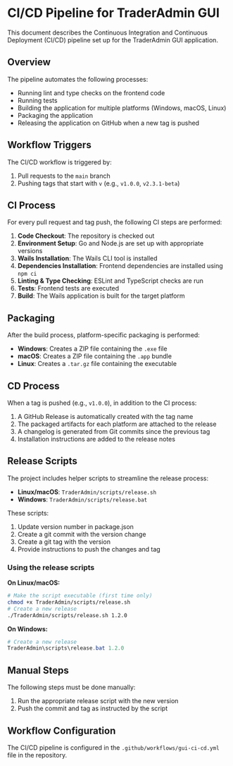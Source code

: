 # CI/CD Pipeline for TraderAdmin GUI

This document describes the Continuous Integration and Continuous Deployment (CI/CD) pipeline set up for the TraderAdmin GUI application.

## Overview

The pipeline automates the following processes:

- Running lint and type checks on the frontend code
- Running tests
- Building the application for multiple platforms (Windows, macOS, Linux)
- Packaging the application
- Releasing the application on GitHub when a new tag is pushed

## Workflow Triggers

The CI/CD workflow is triggered by:

1. Pull requests to the `main` branch
2. Pushing tags that start with `v` (e.g., `v1.0.0`, `v2.3.1-beta`)

## CI Process

For every pull request and tag push, the following CI steps are performed:

1. **Code Checkout**: The repository is checked out
2. **Environment Setup**: Go and Node.js are set up with appropriate versions
3. **Wails Installation**: The Wails CLI tool is installed
4. **Dependencies Installation**: Frontend dependencies are installed using `npm ci`
5. **Linting & Type Checking**: ESLint and TypeScript checks are run
6. **Tests**: Frontend tests are executed
7. **Build**: The Wails application is built for the target platform

## Packaging

After the build process, platform-specific packaging is performed:

- **Windows**: Creates a ZIP file containing the `.exe` file
- **macOS**: Creates a ZIP file containing the `.app` bundle
- **Linux**: Creates a `.tar.gz` file containing the executable

## CD Process

When a tag is pushed (e.g., `v1.0.0`), in addition to the CI process:

1. A GitHub Release is automatically created with the tag name
2. The packaged artifacts for each platform are attached to the release
3. A changelog is generated from Git commits since the previous tag
4. Installation instructions are added to the release notes

## Release Scripts

The project includes helper scripts to streamline the release process:

- **Linux/macOS**: `TraderAdmin/scripts/release.sh`
- **Windows**: `TraderAdmin/scripts/release.bat`

These scripts:
1. Update version number in package.json
2. Create a git commit with the version change
3. Create a git tag with the version
4. Provide instructions to push the changes and tag

### Using the release scripts

**On Linux/macOS:**
```bash
# Make the script executable (first time only)
chmod +x TraderAdmin/scripts/release.sh
# Create a new release
./TraderAdmin/scripts/release.sh 1.2.0
```

**On Windows:**
```powershell
# Create a new release
TraderAdmin\scripts\release.bat 1.2.0
```

## Manual Steps

The following steps must be done manually:

1. Run the appropriate release script with the new version
2. Push the commit and tag as instructed by the script

## Workflow Configuration

The CI/CD pipeline is configured in the `.github/workflows/gui-ci-cd.yml` file in the repository. 